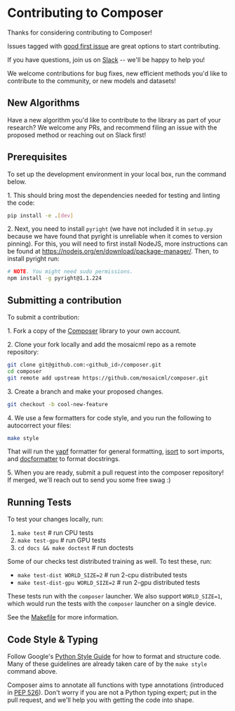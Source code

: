 # Contributing to Composer

Thanks for considering contributing to Composer!

Issues tagged with [good first issue](https://github.com/mosaicml/composer/issues?q=is%3Aissue+is%3Aopen+label%3A%22good+first+issue%22) are great options to start contributing.

If you have questions, join us on [Slack](https://join.slack.com/t/mosaicml-community/shared_invite/zt-w0tiddn9-WGTlRpfjcO9J5jyrMub1dg) -- we'll be happy to help you!

We welcome contributions for bug fixes, new efficient methods you'd like to contribute to the community, or new models and datasets!

## New Algorithms

Have a new algorithm you'd like to contribute to the library as part of your research? We welcome any PRs, and recommend filing an issue with the proposed method or reaching out on Slack first!

## Prerequisites

To set up the development environment in your local box, run the command below. 

1\. This should bring most the dependencies needed for testing and linting the code:

```bash
pip install -e .[dev]
```

2\. Next, you need to install `pyright` (we have not included it in `setup.py` because we have found that pyright is unreliable when it comes to version pinning). For this, you will need to first install NodeJS, more instructions can be found at https://nodejs.org/en/download/package-manager/. Then, to install pyright run:

```bash
# NOTE. You might need sudo permissions.
npm install -g pyright@1.1.224
```

## Submitting a contribution

To submit a contribution:

1\. Fork a copy of the [Composer](https://github.com/mosaicml/composer) library to your own account.

2\. Clone your fork locally and add the mosaicml repo as a remote repository:

```bash
git clone git@github.com:<github_id>/composer.git
cd composer
git remote add upstream https://github.com/mosaicml/composer.git
```

3\. Create a branch and make your proposed changes.

```bash
git checkout -b cool-new-feature
```

4\. We use a few formatters for code style, and you run the following to autocorrect your files:

```bash
make style
```

That will run the [yapf](https://github.com/google/yapf) formatter for general formatting,
[isort](https://github.com/PyCQA/isort) to sort imports, and
[docformatter](https://github.com/myint/docformatter) to format docstrings.

5\. When you are ready, submit a pull request into the composer repository! If merged, we'll reach out to send you some free swag :)

## Running Tests

To test your changes locally, run:

1. `make test`  # run CPU tests
1. `make test-gpu`  # run GPU tests
1. `cd docs && make doctest`  # run doctests

Some of our checks test distributed training as well. To test these, run:

* `make test-dist WORLD_SIZE=2`  # run 2-cpu distributed tests
* `make test-dist-gpu WORLD_SIZE=2`  # run 2-gpu distributed tests

These tests run with the `composer` launcher. We also support `WORLD_SIZE=1`, which would run the tests with the `composer` launcher on a single device.

See the [Makefile](https://github.com/mosaicml/composer/blob/dev/Makefile) for more information.

## Code Style & Typing

Follow Google's
[Python Style Guide](https://google.github.io/styleguide/pyguide.html) for how to format and structure code. Many of these guidelines are already taken care of by the `make style` command above.

Composer aims to annotate all functions with type annotations (introduced in
[PEP 526](https://www.python.org/dev/peps/pep-0526/)). Don't worry if you are not a Python typing expert; put in the pull request, and we'll help you with getting the code into shape.
